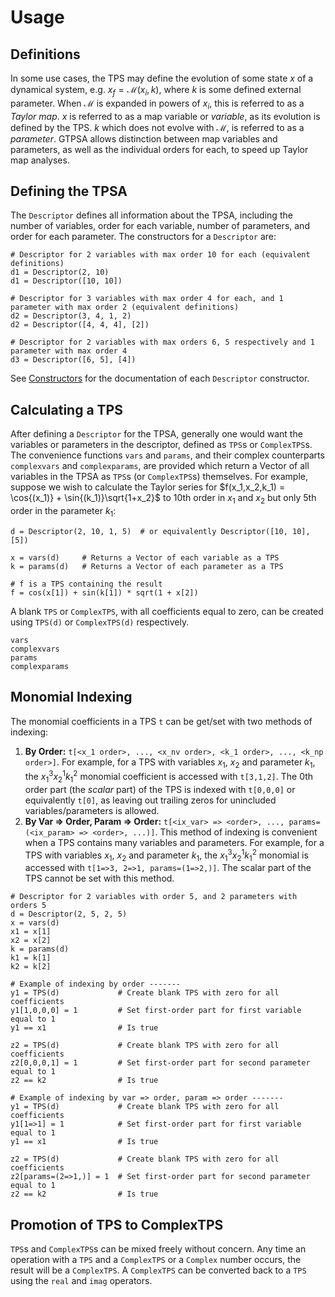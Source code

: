 # Usage
## Definitions
In some use cases, the TPS may define the evolution of some state $x$ of a dynamical system, e.g. $x_f = \mathcal{M}(x_i,k)$, where $k$ is some defined external parameter. When $\mathcal{M}$ is expanded in powers of $x_i$, this is referred to as a *Taylor map*. $x$ is referred to as a map variable or *variable*, as its evolution is defined by the TPS. $k$ which does not evolve with $\mathcal{M}$, is referred to as a *parameter*. GTPSA allows distinction between map variables and parameters, as well as the individual orders for each, to speed up Taylor map analyses.

## Defining the TPSA
The `Descriptor` defines all information about the TPSA, including the number of variables, order for each variable, number of parameters, and order for each parameter. The constructors for a `Descriptor` are:

```
# Descriptor for 2 variables with max order 10 for each (equivalent definitions)
d1 = Descriptor(2, 10) 
d1 = Descriptor([10, 10])

# Descriptor for 3 variables with max order 4 for each, and 1 parameter with max order 2 (equivalent definitions)
d2 = Descriptor(3, 4, 1, 2)     
d2 = Descriptor([4, 4, 4], [2]) 

# Descriptor for 2 variables with max orders 6, 5 respectively and 1 parameter with max order 4
d3 = Descriptor([6, 5], [4])
```

See [Constructors](@ref) for the documentation of each `Descriptor` constructor.

## Calculating a TPS
After defining a `Descriptor` for the TPSA, generally one would want the variables or parameters in the descriptor, defined as `TPS`s or `ComplexTPS`s. The convenience functions `vars` and `params`, and their complex counterparts `complexvars` and `complexparams`, are provided which return a Vector of all variables in the TPSA as `TPS`s (or `ComplexTPS`s) themselves. For example, suppose we wish to calculate the Taylor series for $f(x_1,x_2,k_1) = \cos{(x_1)} + \sin{(k_1)}\sqrt{1+x_2}$ to 10th order in $x_1$ and $x_2$ but only 5th order in the parameter $k_1$:

```
d = Descriptor(2, 10, 1, 5)  # or equivalently Descriptor([10, 10], [5])

x = vars(d)     # Returns a Vector of each variable as a TPS
k = params(d)   # Returns a Vector of each parameter as a TPS

# f is a TPS containing the result
f = cos(x[1]) + sin(k[1]) * sqrt(1 + x[2])
```

A blank `TPS` or `ComplexTPS`, with all coefficients equal to zero, can be created using `TPS(d)` or `ComplexTPS(d)` respectively. 

```@docs
vars
complexvars
params
complexparams
```

## Monomial Indexing
The monomial coefficients in a TPS `t` can be get/set with two methods of indexing:

1. **By Order:** `t[<x_1 order>, ..., <x_nv order>, <k_1 order>, ..., <k_np order>]`. For example, for a TPS with variables $x_1$, $x_2$ and parameter $k_1$, the $x_1^3x_2^1k_1^2$ monomial coefficient is accessed with `t[3,1,2]`. The 0th order part (the *scalar* part) of the TPS is indexed with `t[0,0,0]` or equivalently `t[0]`, as leaving out trailing zeros for unincluded variables/parameters is allowed.
2. **By Var => Order, Param => Order:** `t[<ix_var> => <order>, ..., params=(<ix_param> => <order>, ...)]`. This method of indexing is convenient when a TPS contains many variables and parameters. For example, for a TPS with variables $x_1$, $x_2$ and parameter $k_1$, the $x_1^3x_2^1k_1^2$ monomial is accessed with `t[1=>3, 2=>1, params=(1=>2,)]`. The scalar part of the TPS cannot be set with this method.

```
# Descriptor for 2 variables with order 5, and 2 parameters with orders 5
d = Descriptor(2, 5, 2, 5)
x = vars(d)
x1 = x[1]
x2 = x[2]
k = params(d)
k1 = k[1]
k2 = k[2]

# Example of indexing by order -------
y1 = TPS(d)             # Create blank TPS with zero for all coefficients
y1[1,0,0,0] = 1         # Set first-order part for first variable equal to 1
y1 == x1                # Is true

z2 = TPS(d)             # Create blank TPS with zero for all coefficients
z2[0,0,0,1] = 1         # Set first-order part for second parameter equal to 1
z2 == k2                # Is true

# Example of indexing by var => order, param => order -------
y1 = TPS(d)             # Create blank TPS with zero for all coefficients
y1[1=>1] = 1            # Set first-order part for first variable equal to 1
y1 == x1                # Is true

z2 = TPS(d)             # Create blank TPS with zero for all coefficients
z2[params=(2=>1,)] = 1  # Set first-order part for second parameter equal to 1
z2 == k2                # Is true
```

## Promotion of TPS to ComplexTPS

`TPS`s and `ComplexTPS`s can be mixed freely without concern. Any time an operation with a `TPS` and a `ComplexTPS` or a `Complex` number occurs, the result will be a `ComplexTPS`. A `ComplexTPS` can be converted back to a `TPS` using the `real` and `imag` operators.


